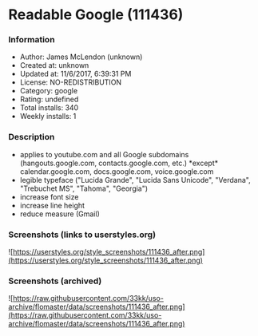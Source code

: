 # Readable Google (111436)

### Information
- Author: James McLendon (unknown)
- Created at: unknown
- Updated at: 11/6/2017, 6:39:31 PM
- License: NO-REDISTRIBUTION
- Category: google
- Rating: undefined
- Total installs: 340
- Weekly installs: 1


### Description
<ul>
  <li>applies to youtube.com and all Google subdomains (hangouts.google.com, contacts.google.com, etc.) *except* calendar.google.com, docs.google.com, voice.google.com</li>
  <li>legible typeface ("Lucida Grande", "Lucida Sans Unicode", "Verdana", "Trebuchet MS", "Tahoma", "Georgia")</li>
  <li>increase font size</li>
  <li>increase line height</li>
  <li>reduce measure (Gmail)</li>
</ul>


### Screenshots (links to userstyles.org)
![https://userstyles.org/style_screenshots/111436_after.png](https://userstyles.org/style_screenshots/111436_after.png)


### Screenshots (archived)
![https://raw.githubusercontent.com/33kk/uso-archive/flomaster/data/screenshots/111436_after.png](https://raw.githubusercontent.com/33kk/uso-archive/flomaster/data/screenshots/111436_after.png)
